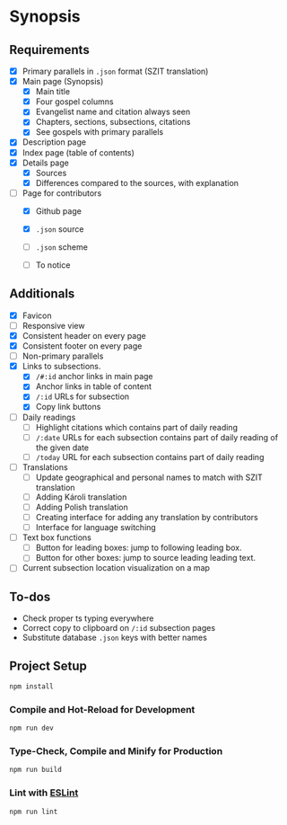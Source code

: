 # Synopsis

## Requirements
- [x] Primary parallels in `.json` format (SZIT translation)
- [x] Main page (Synopsis)
    - [x] Main title
    - [x] Four gospel columns
    - [x] Evangelist name and citation always seen
    - [x] Chapters, sections, subsections, citations
    - [x] See gospels with primary parallels
- [x] Description page
- [x] Index page (table of contents)
- [x] Details page
    - [x] Sources
    - [x] Differences compared to the sources, with explanation
- [ ] Page for contributors
    - [x] Github page
    - [x] `.json` source
    - [ ] `.json` scheme
    - [ ] To notice 


## Additionals

- [x] Favicon
- [ ] Responsive view
- [x] Consistent header on every page
- [x] Consistent footer on every page
- [ ] Non-primary parallels
- [x] Links to subsections.
    - [x] `/#:id` anchor links in main page
    - [x] Anchor links in table of content
    - [x] `/:id` URLs for subsection
    - [x] Copy link buttons
- [ ] Daily readings
    - [ ] Highlight citations which contains part of daily reading
    - [ ] `/:date` URLs for each subsection contains part of daily reading of the given date
    - [ ] `/today` URL for each subsection contains part of daily reading
- [ ] Translations
    - [ ] Update geographical and personal names to match with SZIT translation
    - [ ] Adding Károli translation
    - [ ] Adding Polish translation
    - [ ] Creating interface for adding any translation by contributors
    - [ ] Interface for language switching
- [ ] Text box functions
    - [ ] Button for leading boxes: jump to following leading box.
    - [ ] Button for other boxes: jump to source leading leading text.
- [ ] Current subsection location visualization on a map

## To-dos
- Check proper ts typing everywhere
- Correct copy to clipboard on `/:id` subsection pages
- Substitute database `.json` keys with better names

## Project Setup

```sh
npm install
```

### Compile and Hot-Reload for Development

```sh
npm run dev
```

### Type-Check, Compile and Minify for Production

```sh
npm run build
```

### Lint with [ESLint](https://eslint.org/)

```sh
npm run lint
```
